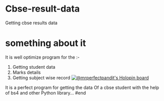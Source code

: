 # Cbse-result-data
Getting cbse results data
# something about it


It is well optimize program for the :-
1. Getting student data
2. Marks details
3. Getting subject wise record
[![@mrperfectpandit's Holopin board](https://holopin.io/api/user/board?user=mrperfectpandit)](https://holopin.io/@mrperfectpandit)

It is a perfect program for getting the data
Of a cbse student with the help of bs4 and other
Python library... 
#end
